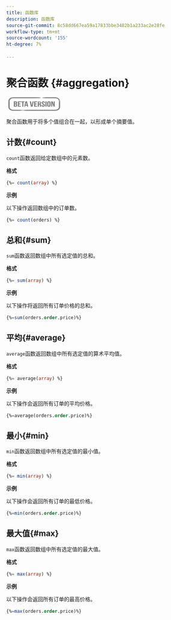 ```yaml
---
title: 函数库
description: 函数库
source-git-commit: 8c58dd667ea59a17833bbe3482b1a233ac2e28fe
workflow-type: tm+mt
source-wordcount: '155'
ht-degree: 7%

---
```


# 聚合函数 {#aggregation}

![](../../assets/do-not-localize/badge.png)

聚合函数用于将多个值组合在一起，以形成单个摘要值。

## 计数{#count}

`count`函数返回给定数组中的元素数。

**格式**

```sql
{%= count(array) %}
```

**示例**

以下操作返回数组中的订单数。

```sql
{%= count(orders) %}
```

## 总和{#sum}

`sum`函数返回数组中所有选定值的总和。

**格式**

```sql
{%= sum(array) %}
```

**示例**

以下操作将返回所有订单价格的总和。

```sql
{%=sum(orders.order.price)%}
```

## 平均{#average}

`average`函数返回数组中所有选定值的算术平均值。

**格式**

```sql
{%= average(array) %}
```

**示例**

以下操作会返回所有订单的平均价格。

```sql
{%=average(orders.order.price)%}
```

## 最小{#min}

`min`函数返回数组中所有选定值的最小值。

**格式**

```sql
{%= min(array) %}
```

**示例**

以下操作会返回所有订单的最低价格。

```sql
{%=min(orders.order.price)%}
```

## 最大值{#max}

`max`函数返回数组中所有选定值的最大值。

**格式**

```sql
{%= max(array) %}
```

**示例**

以下操作会返回所有订单的最高价格。

```sql
{%=max(orders.order.price)%}
```
